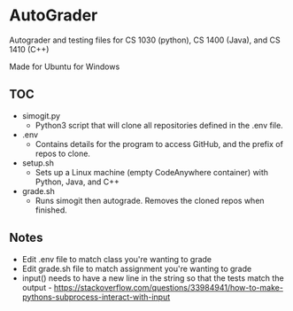 # AutoGrader
Autograder and testing files for CS 1030 (python), CS 1400 (Java), and CS 1410 (C++)

Made for Ubuntu for Windows

## TOC
* simogit.py
	* Python3 script that will clone all repositories defined in the .env file.
* .env
	* Contains details for the program to access GitHub, and the prefix of repos to clone.
* setup.sh
	* Sets up a Linux machine (empty CodeAnywhere container) with Python, Java, and C++
* grade.sh
	* Runs simogit then autograde. Removes the cloned repos when finished.

## Notes
* Edit .env file to match class you're wanting to grade
* Edit grade.sh file to match assignment you're wanting to grade
* input() needs to have a new line in the string so that the tests match the output - https://stackoverflow.com/questions/33984941/how-to-make-pythons-subprocess-interact-with-input
